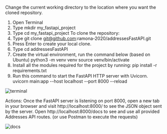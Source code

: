 Change the current working directory to the location where you want the cloned repository.
1. Open Terminal
2. Type mkdir my_fastapi_project
3. Type cd my_fastapi_project
To clone the repository:
4. Type git clone git@github.com:ramona-2020/addressesFastAPI.git
5. Press Enter to create your local clone.
6. Type cd addressesFastAPI
7. Create the virtual environment, run the command below (based on Ubuntu)
python3 -m venv venv
source venv/bin/activate
8. Install all the modules required for the project by running:
pip install -r requirements.txt
9. Run this command to start the FastAPI HTTP server with Uvicorn.
uvicorn main:app --host localhost --port 8000 --reload

![terminal](https://i.ibb.co/mJb90Hm/terminal.png)

Actions:
Once the FastAPI server is listening on port 8000, open a new tab in your browser and visit http://localhost:8000/ to see the JSON object sent by the server.
Open http://localhost:8000/docs to see and use all provided Addresses API routes.
(or use Postman to execute the requests)


![docs](https://ibb.co/jkDjPjM)
